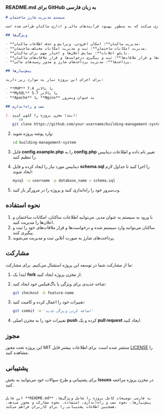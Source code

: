 ### README.md برای GitHub به زبان فارسی

```markdown
# سیستم مدیریت شارژ ساختمان

این پروژه یک سیستم مدیریت شارژ ساختمان را پیاده‌سازی می‌کند که به منظور بهبود فرآیندهای مالی و اداری ساکنان طراحی شده است.

## ویژگی‌ها

- **مدیریت ساکنان**: امکان افزودن، ویرایش و حذف اطلاعات ساکنان.
- **مدیریت امکانات ساختمان**: ثبت و مدیریت امکانات مختلف ساختمان.
- **تابلو اعلانات**: نمایش اعلان‌ها و اخبار مهم برای ساکنان.
- **درخواست‌ها و قرار ملاقات‌ها**: ثبت و پیگیری درخواست‌ها و قرار ملاقات‌های ساکنان.
- **پرداخت‌ها**: مدیریت پرداخت‌های شارژ و صدور رسیدهای مالی.

## پیش‌نیازها

برای اجرای این پروژه نیاز به موارد زیر دارید:

- **PHP** 7.4 یا بالاتر
- **MySQL** 5.7 یا بالاتر
- **Apache** یا **Nginx** به عنوان وب‌سرور

## نصب و راه‌اندازی

1. ابتدا مخزن پروژه را کلون کنید:
   ```sh
   git clone https://github.com/your-username/building-management-system.git
   ```

2. وارد پوشه پروژه شوید:
   ```sh
   cd building-management-system
   ```

3. فایل **config.example.php** را به **config.php** تغییر نام داده و اطلاعات دیتابیس را تنظیم کنید.

4. دیتابیس مورد نیاز را ایجاد کرده و فایل **schema.sql** را اجرا کنید تا جداول لازم ایجاد شوند:
   ```sh
   mysql -u username -p database_name < schema.sql
   ```

5. وب‌سرور خود را راه‌اندازی کنید و پروژه را در مرورگر باز کنید.

## نحوه استفاده

1. با ورود به سیستم به عنوان مدیر، می‌توانید اطلاعات ساکنان، امکانات ساختمان و اعلان‌ها را مدیریت کنید.
2. ساکنان می‌توانند وارد سیستم شده و درخواست‌ها و قرار ملاقات‌های خود را ثبت و پیگیری کنند.
3. پرداخت‌های شارژ به صورت آنلاین ثبت و مدیریت می‌شوند.

## مشارکت

ما از مشارکت شما در توسعه این پروژه استقبال می‌کنیم. برای مشارکت:

1. ابتدا یک **fork** از مخزن پروژه ایجاد کنید.
2. شاخه جدیدی برای ویژگی یا باگ‌فیکس خود ایجاد کنید:
   ```sh
   git checkout -b feature-name
   ```

3. تغییرات خود را اعمال کرده و کامیت کنید:
   ```sh
   git commit -m 'اضافه کردن ویژگی جدید'
   ```

4. تغییرات خود را به مخزن اصلی **push** کرده و یک **pull request** ایجاد کنید.

## مجوز

این پروژه تحت مجوز MIT منتشر شده است. برای اطلاعات بیشتر فایل [LICENSE](./LICENSE) را مشاهده کنید.

## پشتیبانی

برای پشتیبانی و طرح سوالات خود می‌توانید به بخش **Issues** در مخزن پروژه مراجعه کنید.
```

این فایل **README.md** به فارسی توضیحات کامل پروژه را شامل ویژگی‌ها، پیش‌نیازها، نحوه نصب و راه‌اندازی، استفاده، نحوه مشارکت و مجوز می‌دهد. همچنین اطلاعات پشتیبانی را برای کاربران فراهم می‌کند.

